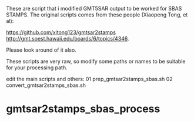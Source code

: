 These are script that i modified GMT5SAR output to be worked for SBAS STAMPS. The original scripts comes from these people (Xiaopeng Tong, et al): 

https://github.com/xitong123/gmtsar2stamps
http://gmt.soest.hawaii.edu/boards/6/topics/4346. 

Please look around of it also.

These scripts are very raw, so modify some paths or names to be suitable for your processing path.

edit the main scripts and others:
01 prep_gmtsar2stamps_sbas.sh
02 convert_gmtsar2stamps_sbas.sh

# gmtsar2stamps_sbas_process
